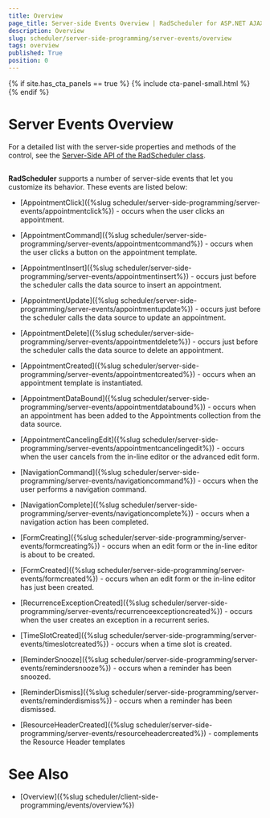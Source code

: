 ```yaml
---
title: Overview
page_title: Server-side Events Overview | RadScheduler for ASP.NET AJAX Documentation
description: Overview
slug: scheduler/server-side-programming/server-events/overview
tags: overview
published: True
position: 0
---
```


{% if site.has_cta_panels == true %}
{% include cta-panel-small.html %}
{% endif %}

# Server Events Overview

For a detailed list with the server-side properties and methods of the control, see the [Server-Side API of the RadScheduler class](https://docs.telerik.com/devtools/aspnet-ajax/api/server/Telerik.Web.UI/RadScheduler).

## 

**RadScheduler** supports a number of server-side events that let you customize its behavior. These events are listed below:

* [AppointmentClick]({%slug scheduler/server-side-programming/server-events/appointmentclick%}) - occurs when the user clicks an appointment.

* [AppointmentCommand]({%slug scheduler/server-side-programming/server-events/appointmentcommand%}) - occurs when the user clicks a button on the appointment template.

* [AppointmentInsert]({%slug scheduler/server-side-programming/server-events/appointmentinsert%}) - occurs just before the scheduler calls the data source to insert an appointment.

* [AppointmentUpdate]({%slug scheduler/server-side-programming/server-events/appointmentupdate%}) - occurs just before the scheduler calls the data source to update an appointment.

* [AppointmentDelete]({%slug scheduler/server-side-programming/server-events/appointmentdelete%}) - occurs just before the scheduler calls the data source to delete an appointment.

* [AppointmentCreated]({%slug scheduler/server-side-programming/server-events/appointmentcreated%}) - occurs when an appointment template is instantiated.

* [AppointmentDataBound]({%slug scheduler/server-side-programming/server-events/appointmentdatabound%}) - occurs when an appointment has been added to the Appointments collection from the data source.

* [AppointmentCancelingEdit]({%slug scheduler/server-side-programming/server-events/appointmentcancelingedit%}) - occurs when the user cancels from the in-line editor or the advanced edit form.

* [NavigationCommand]({%slug scheduler/server-side-programming/server-events/navigationcommand%}) - occurs when the user performs a navigation command.

* [NavigationComplete]({%slug scheduler/server-side-programming/server-events/navigationcomplete%}) - occurs when a navigation action has been completed.

* [FormCreating]({%slug scheduler/server-side-programming/server-events/formcreating%}) - occurs when an edit form or the in-line editor is about to be created.

* [FormCreated]({%slug scheduler/server-side-programming/server-events/formcreated%}) - occurs when an edit form or the in-line editor has just been created.

* [RecurrenceExceptionCreated]({%slug scheduler/server-side-programming/server-events/recurrenceexceptioncreated%}) - occurs when the user creates an exception in a recurrent series.

* [TimeSlotCreated]({%slug scheduler/server-side-programming/server-events/timeslotcreated%}) - occurs when a time slot is created.

* [ReminderSnooze]({%slug scheduler/server-side-programming/server-events/remindersnooze%}) - occurs when a reminder has been snoozed.

* [ReminderDismiss]({%slug scheduler/server-side-programming/server-events/reminderdismiss%}) - occurs when a reminder has been dismissed.

* [ResourceHeaderCreated]({%slug scheduler/server-side-programming/server-events/resourceheadercreated%}) - complements the Resource Header templates

# See Also

 * [Overview]({%slug scheduler/client-side-programming/events/overview%})
